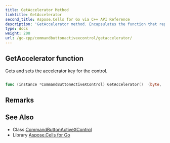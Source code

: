 ```yaml
---
title: GetAccelerator Method 
linktitle: GetAccelerator
second_title: Aspose.Cells for Go via C++ API Reference
description: 'GetAccelerator method. Encapsulates the function that represents getaccelerator in Go.'
type: docs
weight: 200
url: /go-cpp/commandbuttonactivexcontrol/getaccelerator/
---
```


## GetAccelerator function

Gets and sets the accelerator key for the control.

```go

func (instance *CommandButtonActiveXControl) GetAccelerator()  (byte,  error) 

```

## Remarks


## See Also

* Class [CommandButtonActiveXControl](../)
* Library [Aspose.Cells for Go](../../)
